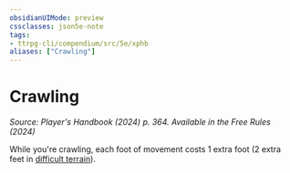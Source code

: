 ```yaml
---
obsidianUIMode: preview
cssclasses: json5e-note
tags:
- ttrpg-cli/compendium/src/5e/xphb
aliases: ["Crawling"]
---
```

# Crawling
*Source: Player's Handbook (2024) p. 364. Available in the Free Rules (2024)* 

While you're crawling, each foot of movement costs 1 extra foot (2 extra feet in [difficult terrain](3-Mechanics/CLI/rules/variant-rules/difficult-terrain-xphb.md)).
